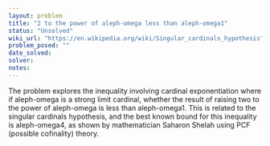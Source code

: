 ```yaml
---
layout: problem
title: "2 to the power of aleph-omega less than aleph-omega1"
status: "Unsolved"
wiki_url: "https://en.wikipedia.org/wiki/Singular_cardinals_hypothesis"
problem_posed: ""
date_solved:
solver:
notes:
---
```

The problem explores the inequality involving cardinal exponentiation where if aleph-omega is a strong limit cardinal, whether the result of raising two to the power of aleph-omega is less than aleph-omega1. This is related to the singular cardinals hypothesis, and the best known bound for this inequality is aleph-omega4, as shown by mathematician Saharon Shelah using PCF (possible cofinality) theory.